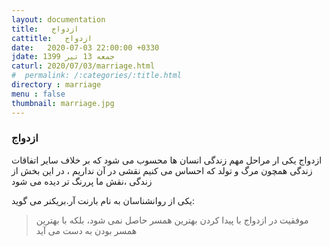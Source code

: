 ```yaml
---
layout: documentation
title:   ازدواج
cattitle:   ازدواج
date:   2020-07-03 22:00:00 +0330
jdate: جمعه 13 تیر 1399
caturl: 2020/07/03/marriage.html
#  permalink: /:categories/:title.html
directory : marriage
menu : false
thumbnail: marriage.jpg
---
```

<h3>ازدواج </h3>
<p>
ازدواج یکی ار مراحل مهم زندگی انسان ها محسوب می شود که بر خلاف سایر اتفاقات زندگی همچون مرگ و تولد که احساس می کنیم نقشی در آن نداریم ، در این بخش از زندگی ،نقش ما پررنگ تر دیده می شود
</p>

<p>
یکی از روانشناسان به نام بارنت آر.بریکنر می گوید:
</p>

  <blockquote class="has-icon tip">
موفقیت در ازدواج با پیدا کردن بهترین همسر حاصل نمی شود، بلکه با بهترین  همسر بودن به دست می آید
  </blockquote>